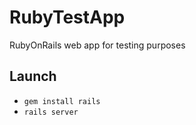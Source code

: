# RubyTestApp

RubyOnRails web app for testing purposes

## Launch

* `gem install rails`
* `rails server`
